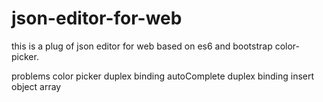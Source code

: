 # json-editor-for-web
this is a plug of json editor for web based on es6 and bootstrap color-picker.

problems 
  color picker duplex binding
  autoComplete duplex binding
  insert object array
